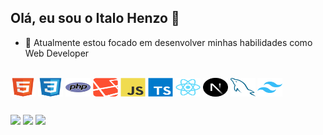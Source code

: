 ##  Olá, eu sou o Italo Henzo 👋
- 👀 Atualmente estou focado em desenvolver minhas habilidades como  Web Developer
  
<div style="display: inline_block"><br>
<img align="center" alt="HTML" height="30" width="40" src="https://raw.githubusercontent.com/devicons/devicon/master/icons/html5/html5-original.svg"> <img align="center" alt="CSS" height="30" width="40" src="https://raw.githubusercontent.com/devicons/devicon/master/icons/css3/css3-original.svg"> <img align="center" alt="PHP" height="30" width="40" src="https://raw.githubusercontent.com/devicons/devicon/master/icons/php/php-original.svg"> <img align="center" alt="Laravel" height="30" width="40" src="https://raw.githubusercontent.com/devicons/devicon/master/icons/laravel/laravel-plain.svg"> <img align="center" alt="JavaScript" height="30" width="40" src="https://raw.githubusercontent.com/devicons/devicon/master/icons/javascript/javascript-original.svg"> <img align="center" alt="TypeScript" height="30" width="40" src="https://raw.githubusercontent.com/devicons/devicon/master/icons/typescript/typescript-original.svg"> <img align="center" alt="React" height="30" width="40" src="https://raw.githubusercontent.com/devicons/devicon/master/icons/react/react-original.svg"> <img align="center" alt="Next.js" height="30" width="40" src="https://raw.githubusercontent.com/devicons/devicon/master/icons/nextjs/nextjs-original.svg"> <img align="center" alt="MySQL" height="30" width="40" src="https://raw.githubusercontent.com/devicons/devicon/master/icons/mysql/mysql-original.svg"> <img align="center" alt="Tailwind" height="30" width="40" src="https://raw.githubusercontent.com/devicons/devicon/master/icons/tailwindcss/tailwindcss-plain.svg">
</div>

##

<div> 
  <a href="https://www.instagram.com/henzo_italo" target="_blank"><img src="https://img.shields.io/badge/-Instagram-%23E4405F?style=for-the-badge&logo=instagram&logoColor=white" target="_blank"></a>
  <a href = "mailto:italohenzo1@gmail.com"><img src="https://img.shields.io/badge/-Gmail-%23333?style=for-the-badge&logo=gmail&logoColor=white" target="_blank"></a>
  <a href="https://www.linkedin.com/in/%C3%ADtalo-henzo-gomes-ferreira-62a774204/" target="_blank"><img src="https://img.shields.io/badge/-LinkedIn-%230077B5?style=for-the-badge&logo=linkedin&logoColor=white" target="_blank"></a> 
</div>
